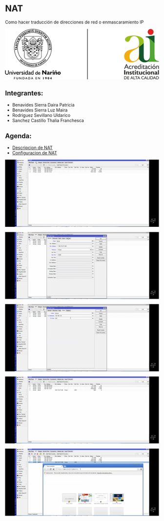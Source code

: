 # NAT
Como hacer traducción de direcciones de red o enmascaramiento IP 

![NAT](./img/logos.png)


## Integrantes:

* Benavides Sierra Daira Patricia
* Benavides Sierra Luz Maira
* Rodriguez Sevillano Uldarico
* Sanchez Castillo Thalia Franchesca

## Agenda:
* [Descripcion de NAT](./descripcion.md)
* [Configuracion de NAT](./configuracion.md)


![]( Screenshot_2022-10-20-15-58-26-043_com.google.android.youtube.jpg)

![]( Screenshot_2022-10-20-15-59-58-847_com.google.android.youtube.jpg)

![]( Screenshot_2022-10-20-16-00-41-630_com.google.android.youtube.jpg)

![](Screenshot_2022-10-20-16-01-08-506_com.google.android.youtube.jpg)

![](Screenshot_2022-10-20-16-01-29-946_com.google.android.youtube.jpg)
